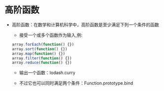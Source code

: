# 高阶函数

- 高阶函数：在数学和计算机科学中，高阶函数是至少满足下列一个条件的函数

  - 接受一个或多个函数作为输入,例:

  ``` javascript
  array.forEach(function() {})
  array.sort(function() {})
  array.map(function() {})
  array.filter(function() {})
  array.reduce(function() {})
  ```

  - 输出一个函数：lodash.curry

  - 不过它也可以同时满足两个条件：Function.prototype.bind